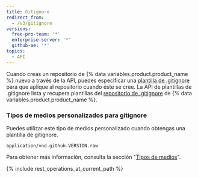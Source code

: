 ```yaml
---
title: Gitignore
redirect_from:
  - /v3/gitignore
versions:
  free-pro-team: '*'
  enterprise-server: '*'
  github-ae: '*'
topics:
  - API
---
```


Cuando creas un repositorio de {% data variables.product.product_name %} nuevo a través de la API, puedes especificar una [plantilla de .gitignore](/github/getting-started-with-github/ignoring-files) para que aplique al repositorio cuando éste se cree. La API de plantillas de .gitignore lista y recupera plantillas del [repositorio de .gitignore](https://github.com/github/gitignore) de {% data variables.product.product_name %}.

### Tipos de medios personalizados para gitignore

Puedes utilizar este tipo de medios personalizado cuando obtengas una plantilla de gitignore.

    application/vnd.github.VERSION.raw

Para obtener más información, consulta la sección "[Tipos de medios](/rest/overview/media-types)".

{% include rest_operations_at_current_path %}
